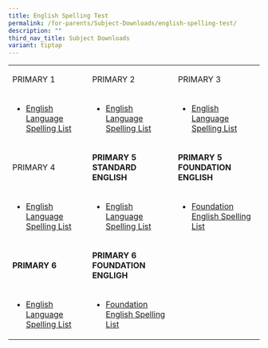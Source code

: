 ```yaml
---
title: English Spelling Test
permalink: /for-parents/Subject-Downloads/english-spelling-test/
description: ""
third_nav_title: Subject Downloads
variant: tiptap
---
```

<table><tbody><tr><td rowspan="1" colspan="1"><p>PRIMARY 1</p></td><td rowspan="1" colspan="1"><p>PRIMARY 2</p></td><td rowspan="1" colspan="1"><p>PRIMARY 3</p></td></tr><tr><td rowspan="1" colspan="1"><ul data-tight="true" class="tight"><li><p><a href="/english-spelling-test/p1/" rel="noopener noreferrer nofollow" target="">English Language Spelling List</a></p></li></ul></td><td rowspan="1" colspan="1"><ul data-tight="true" class="tight"><li><p><a href="/english-spelling-test/p2/" rel="noopener noreferrer nofollow" target="">English Language Spelling List</a></p></li></ul></td><td rowspan="1" colspan="1"><ul data-tight="true" class="tight"><li><p><a href="/english-spelling-test/p3/" rel="noopener noreferrer nofollow" target="">English Language Spelling List</a></p></li></ul></td></tr><tr><td rowspan="1" colspan="1"><p>PRIMARY 4</p></td><td rowspan="1" colspan="1"><p><strong>PRIMARY 5 STANDARD ENGLISH</strong></p></td><td rowspan="1" colspan="1"><p><strong>PRIMARY 5 FOUNDATION ENGLISH</strong></p></td></tr><tr><td rowspan="1" colspan="1"><ul data-tight="true" class="tight"><li><p><a href="/english-spelling-test/p4/" rel="noopener noreferrer nofollow" target="">English Language Spelling List</a></p></li></ul></td><td rowspan="1" colspan="1"><ul data-tight="true" class="tight"><li><p><a href="/english-spelling-test/p5-standard-english/" rel="noopener noreferrer nofollow" target="">English Language Spelling List</a></p></li></ul></td><td rowspan="1" colspan="1"><ul data-tight="true" class="tight"><li><p><a href="/english-spelling-test/p5-foundation-english/" rel="noopener noreferrer nofollow" target="">Foundation English Spelling List</a></p></li></ul></td></tr><tr><td rowspan="1" colspan="1"><p><strong>PRIMARY 6</strong></p></td><td rowspan="1" colspan="1"><p><strong>PRIMARY 6 FOUNDATION ENGLIGH</strong></p></td><td rowspan="1" colspan="1"><p></p></td></tr><tr><td rowspan="1" colspan="1"><ul data-tight="true" class="tight"><li><p><a href="/english-spelling-test/p6/" rel="noopener noreferrer nofollow" target="">English Language Spelling List</a></p></li></ul></td><td rowspan="1" colspan="1"><ul data-tight="true" class="tight"><li><p><a href="/english-spelling-test/p6-foundation-english/" rel="noopener noreferrer nofollow" target="">Foundation English Spelling List</a></p></li></ul></td><td rowspan="1" colspan="1"><p></p></td></tr></tbody></table><p></p>